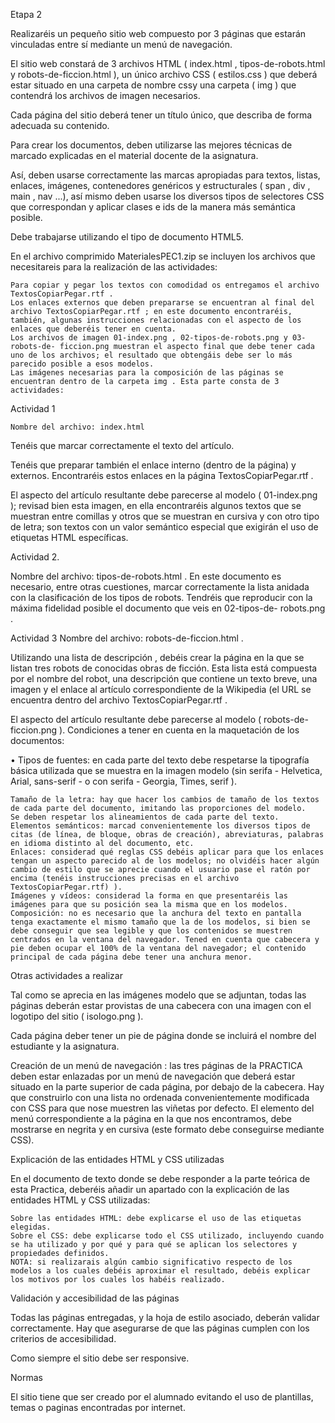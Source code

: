 Etapa 2

Realizaréis un pequeño sitio web compuesto por 3 páginas que estarán vinculadas entre sí mediante un menú de navegación. 

El sitio web constará de 3 archivos HTML ( index.html , tipos-de-robots.html y robots-de-ficcion.html ), un único archivo CSS ( estilos.css ) que deberá estar situado en una carpeta de nombre cssy una carpeta ( img ) que contendrá los archivos de imagen necesarios. 

Cada página del sitio deberá tener un título único, que describa de forma adecuada su contenido. 

Para crear los documentos, deben utilizarse las mejores técnicas de marcado explicadas en el material docente de la asignatura. 

Así, deben usarse correctamente las marcas apropiadas para textos, listas, enlaces, imágenes, contenedores genéricos y estructurales ( span , div , main , nav ...), así mismo deben usarse los diversos tipos de selectores CSS que correspondan y aplicar clases e ids de la manera más semántica posible. 

Debe trabajarse utilizando el tipo de documento HTML5. 

En el archivo comprimido MaterialesPEC1.zip se incluyen los archivos que necesitareis para la realización de las actividades: 

    Para copiar y pegar los textos con comodidad os entregamos el archivo TextosCopiarPegar.rtf .
    Los enlaces externos que deben prepararse se encuentran al final del archivo TextosCopiarPegar.rtf ; en este documento encontraréis, también, algunas instrucciones relacionadas con el aspecto de los enlaces que deberéis tener en cuenta. 
    Los archivos de imagen 01-index.png , 02-tipos-de-robots.png y 03-robots-de- ficcion.png muestran el aspecto final que debe tener cada uno de los archivos; el resultado que obtengáis debe ser lo más parecido posible a esos modelos. 
    Las imágenes necesarias para la composición de las páginas se encuentran dentro de la carpeta img . Esta parte consta de 3 actividades: 

Actividad 1 

    Nombre del archivo: index.html 

Tenéis que marcar correctamente el texto del artículo. 

Tenéis que preparar también el enlace interno (dentro de la página) y externos. Encontraréis estos enlaces en la página TextosCopiarPegar.rtf . 

El aspecto del artículo resultante debe parecerse al modelo ( 01-index.png ); revisad bien esta imagen, en ella encontraréis algunos textos que se muestran entre comillas y otros que se muestran en cursiva y con otro tipo de letra; son textos con un valor semántico especial que exigirán el uso de etiquetas HTML específicas. 

Actividad 2. 

Nombre del archivo: tipos-de-robots.html .
En este documento es necesario, entre otras cuestiones, marcar correctamente la lista anidada con la clasificación de los tipos de robots.
Tendréis que reproducir con la máxima fidelidad posible el documento que veis en 02-tipos-de- robots.png .

Actividad 3
Nombre del archivo: robots-de-ficcion.html . 

Utilizando una lista de descripción , debéis crear la página en la que se listan tres robots de conocidas obras de ficción. Esta lista está compuesta por el nombre del robot, una descripción que contiene un texto breve, una imagen y el enlace al artículo correspondiente de la Wikipedia (el URL se encuentra dentro del archivo TextosCopiarPegar.rtf . 

El aspecto del artículo resultante debe parecerse al modelo ( robots-de-ficcion.png ). Condiciones a tener en cuenta en la maquetación de los documentos: 

• Tipos de fuentes: en cada parte del texto debe respetarse la tipografía básica utilizada que se muestra en la imagen modelo (sin serifa - Helvetica, Arial, sans-serif - o con serifa - Georgia, Times, serif ). 

    Tamaño de la letra: hay que hacer los cambios de tamaño de los textos de cada parte del documento, imitando las proporciones del modelo. 
    Se deben respetar los alineamientos de cada parte del texto. 
    Elementos semánticos: marcad convenientemente los diversos tipos de citas (de línea, de bloque, obras de creación), abreviaturas, palabras en idioma distinto al del documento, etc. 
    Enlaces: considerad qué reglas CSS debéis aplicar para que los enlaces tengan un aspecto parecido al de los modelos; no olvidéis hacer algún cambio de estilo que se aprecie cuando el usuario pase el ratón por encima (tenéis instrucciones precisas en el archivo TextosCopiarPegar.rtf) ). 
    Imágenes y vídeos: considerad la forma en que presentaréis las imágenes para que su posición sea la misma que en los modelos. 
    Composición: no es necesario que la anchura del texto en pantalla tenga exactamente el mismo tamaño que la de los modelos, si bien se debe conseguir que sea legible y que los contenidos se muestren centrados en la ventana del navegador. Tened en cuenta que cabecera y pie deben ocupar el 100% de la ventana del navegador; el contenido principal de cada página debe tener una anchura menor. 

Otras actividades a realizar 

Tal como se aprecia en las imágenes modelo que se adjuntan, todas las páginas deberán estar provistas de una cabecera con una imagen con el logotipo del sitio ( isologo.png ). 

Cada página deber tener un pie de página donde se incluirá el nombre del estudiante y la asignatura. 

Creación de un menú de navegación : las tres páginas de la PRACTICA deben estar enlazadas por un menú de navegación que deberá estar situado en la parte superior de cada página, por debajo de la cabecera. Hay que construirlo con una lista no ordenada convenientemente modificada con CSS para que nose muestren las viñetas por defecto. El elemento del menú correspondiente a la página en la que nos encontramos, debe mostrarse en negrita y en cursiva (este formato debe conseguirse mediante CSS).

Explicación de las entidades HTML y CSS utilizadas 

En el documento de texto donde se debe responder a la parte teórica de esta Practica, deberéis añadir un apartado con la explicación de las entidades HTML y CSS utilizadas: 

    Sobre las entidades HTML: debe explicarse el uso de las etiquetas elegidas. 
    Sobre el CSS: debe explicarse todo el CSS utilizado, incluyendo cuando se ha utilizado y por qué y para qué se aplican los selectores y propiedades definidos. 
    NOTA: si realizarais algún cambio significativo respecto de los modelos a los cuales debéis aproximar el resultado, debéis explicar los motivos por los cuales los habéis realizado. 

Validación y accesibilidad de las páginas 

Todas las páginas entregadas, y la hoja de estilo asociado, deberán validar correctamente. Hay que asegurarse de que las páginas cumplen con los criterios de accesibilidad. 

Como siempre el sitio debe ser responsive.

Normas 

El sitio tiene que ser creado por el alumnado evitando el uso de plantillas, temas o paginas encontradas por internet. 